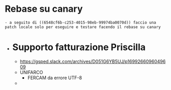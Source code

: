 # Rebase su canary
	- a seguito di ((6548cf6b-c253-4015-98eb-99974ba0070d)) faccio una patch locale solo per eseguire e testare facendo il rebase su canary
- # Supporto fatturazione Priscilla
	- https://gsped.slack.com/archives/D051G6YB5UJ/p1699266096049609
	- UNIFARCO
		- FERCAM da errore UTF-8
	-